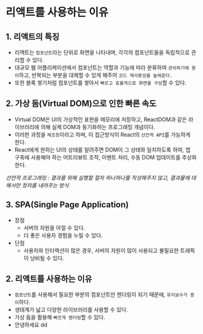 # 리액트를 사용하는 이유
## 1. 리액트의 특징
- 리액트는 ```컴포넌트```라는 단위로 화면을 나타내며, 각각의 컴포넌트들을 독립적으로 관리할 수 있다.
- 대규모 웹 어플리케이션에서 컴포넌트는 역할과 기능에 따라 분류하여 ```관리하기에 용이```하고, 반복되는 부분을 대체할 수 있게 해주어 ```코드 재사용성을 높여준다.```
- 또한 블록 쌓기처럼 컴포넌트를 쌓아서 ```빠르고 효율적으로 화면을 구성```할 수 있다.

## 2. 가상 돔(Virtual DOM)으로 인한 빠른 속도
- Virtual DOM은 UI의 가상적인 표현을 메모리에 저장하고, ReactDOM과 같은 라이브러리에 의해 실제 DOM과 동기화하는 프로그래밍 개념이다.
- 이러한 과정을 ```재조정```이라고 하며, 이 접근방식이 React의 ```선언적 API```를 가능하게 한다.
- React에게 원하는 UI의 상태를 알려주면 DOM이 그 상태와 일치하도록 하여, 앱 구축에 사용해야 하는 어트리뷰트 조작, 이벤트 처리, 수동 DOM 업데이트를 추상화한다.

*선언적 프로그래밍 : 결과를 위해 실행할 절차 하나하나를 작성해주지 않고, 결과물에 대해서만 정의를 내려주는 방식*

## 3. SPA(Single Page Application)
- 장점 
    - 서버의 자원을 아낄 수 있다.
    - 더 좋은 사용자 경험을 누릴 수 있다.
- 단점
    - 사용자와 인터렉션이 많은 경우, 서버의 자원이 많이 사용되고 불필요한 트래픽이 낭비될 수 있다.


## 2. 리액트를 사용하는 이유
- ```컴포넌트```를 사용해서 필요한 부분의 컴포넌트만 렌더링이 되기 때문에, ```유지보수가 용이```하다.
- 생태계가 넓고 다양한 라이브러리를 사용할 수 있다.
- 가상 돔을 활용해 ```빠르게 렌더링```할 수 있다.
- 안녕하세요
dd
